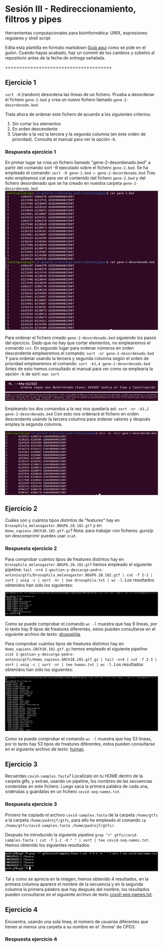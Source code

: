 # Sesión III - Redireccionamiento, filtros y pipes

Herramientas computacionales para bioinformática: UNIX, expresiones regulares y shell script

Edita esta plantilla en formato markdown [Guía aquí](https://guides.github.com/features/mastering-markdown/) como se pide en el guión. 
Cuando hayas acabado, haz un commit de tus cambios y súbelos al repositorio antes de la fecha de entrega señalada. 

======================================


## Ejercicio 1
`sort -R` (random) desordena las líneas de un fichero. Prueba a desordenar el fichero `gene-2.bed` y crea un nuevo fichero llamado `gene-2-desordenado.bed`.

Trata ahora de ordenar este fichero de acuerdo a los siguientes criterios: 
1. Sin cortar los elementos
2. En orden descendente
3. Usando a la vez la tercera y la segunda columna (en este orden de prioridad). Consulta el manual para ver la opción -k. 

### Respuesta ejercicio 1
En primer lugar se crea un fichero llamado "gene-2-desordenado.bed" a partir del comando sort -R ejecutado sobre el fichero `gene-2.bed`. Se ha empleado el comando: 
`sort -R gene-2.bed > gene-2-desordenado.bed`
Tras esto empleamos cat para ver el contenido del fichero `gene-2.bed` y del fichero desordenado que se ha creado en nuestra carpeta `gene-2-desordenado.bed`
![sortR](images/sortR.png)

Para ordenar el fichero creado `gene-2-desordenado.bed` siguiendo los pasos del ejercicio. Dado que no hay que cortar elementos, no emplearemos el comando `cut`. 
En segundo lugar para ordenar números en orden descendente emplearemos el comando:
`sort -nr gene-2-desordenado.bed`
Y para ordenar usando la tercera y segunda columna según el orden de prioridad emplearemos el comando: 
`sort -k3,4 gene-2-desordenado.bed `
Antes de esto hemos consultado el manual para ver como se emplearia la opción -k de sort: 
`man sort`

![manSortK1](images/manSortK1.png)
![manSortK2](images/manSortK2.png)

Empleando los dos comandos a la vez nos quedaría así:
`sort -nr -k3,2 gene-2-desordenado.bed`
Con esto nos ordenará el fichero en orden descendente usándo la tercera columna para ordenar valores y después emplea la segunda columna.
 
![sortNRK](images/sortNRK.PNG)




## Ejercicio 2

Cuáles son y cuántos tipos distintos de "features" hay en `Drosophila_melanogaster.BDGP6.28.102.gtf` y en `Homo_sapiens.GRCh38.102.gtf.gz`? Nota: para trabajar con ficheros .gunzip sin descomprimir puedes usar `zcat`.

### Respuesta ejercicio 2

Para comprobar cuántos tipos de freatures distintos hay en `Drosophila_melanogaster.BDGP6.28.102.gtf` hemos empleado el siguiente pipeline: `tail -n+4 2-gestion-y-descarga-pedro-antonio/gtfs/Drosophila_melanogaster.BDGP6.28.102.gtf | cut -f 2-3 | sort | uniq -c | sort -nr | tee drosophila.txt | wc -l`. Los resultados obtenidos han sido los siguientes:

![freatures-drosophila](images/freatures-drosophila.PNG)

Como se puede comprobar el comando `wc -l` muestra que hay 9 líneas, por lo tanto hay 9 tipos de freatures diferentes, estos pueden consultarse en el siguiente archivo de texto: [drosophila](documents/drosophila.txt).

Para comprobar cuántos tipos de freatures distintos hay en `Homo_sapiens.GRCh38.102.gtf.gz` hemos empleado el siguiente pipeline: `zcat 2-gestion-y-descarga-pedro-antonio/gtfs/Homo_sapiens.GRCh38.102.gtf.gz | tail -n+4 | cut -f 2-3 | sort | uniq -c | sort -nr | tee human.txt | wc -l`. Los resultados obtenidos han sido los siguientes:

![freatures-human](images/freatures-human.PNG)

Como se puede comprobar el comando `wc -l` muestra que hay 53 líneas, por lo tanto hay 53 tipos de freatures diferentes, estos pueden consultarse en el siguiente archivo de texto: [human](documents/human.txt).

## Ejercicio 3

Recuerdas `covid-samples.fasta`? Localízalo en tu HOME dentro de la carpeta gtfs, y extrae, usando un pipeline, los nombres de las secuencias contenidas en este fichero. Luego saca la primera palabra de cada una, ordénalas y guárdalas en un fichero `covid-seq-names.txt`.

### Respuesta ejercicio 3

Primero he copiado el archivo `covid-samples.fasta` de la carpeta `/home/gtfs` a la carpeta `/home/pedrojf/gtfs`, para ello he empleado el comando `cp /home/gtfs/covid-samples.fasta /home/pedrojf/gtfs/`.

Después he introducido la siguiente pipeline `grep ">" gtfs/covid-samples.fasta | cut -f 1-2 -d " " | sort | tee covid-seq-names.txt`. Hemos obtenido los siguientes resultados:

![ejercicio2](images/ejercicio2.PNG)

Tal y como se aprecia en la imágen, hemos obtenido 4 resultados, en la primera columna aparece el nombre de la secuencia y en la segunda columna la primera palabra que hay después del nombre, los resultados pueden consultarse en el siguiente archivo de texto [covid-seq-names.txt](covid-seq-names.txt).

## Ejercicio 4

Encuentra, usando una sola línea, el número de usuarias diferentes que tienen al menos una carpeta a su nombre en el '/home' de CPG3.

### Respuesta ejercicio 4



